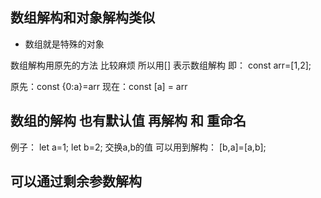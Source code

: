 ## 数组解构和对象解构类似

- 数组就是特殊的对象

数组解构用原先的方法 比较麻烦 所以用[] 表示数组解构 即：
const arr=[1,2];

原先：const {0:a}=arr
现在：const [a] = arr


## 数组的解构 也有默认值 再解构 和 重命名

例子：
let a=1;
let b=2;
交换a,b的值
可以用到解构：
[b,a]=[a,b];

## 可以通过剩余参数解构

